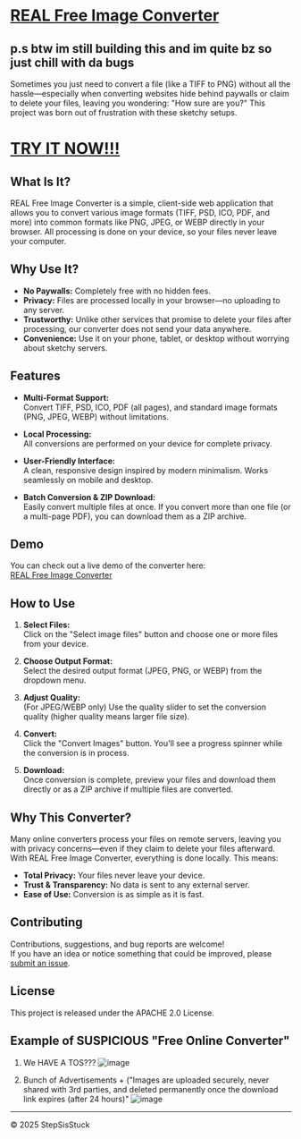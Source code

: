 # [REAL Free Image Converter](https://stepsisstuck.github.io/REAL-free-image-converter/)


## p.s btw im still building this and im quite bz so just chill with da bugs
Sometimes you just need to convert a file (like a TIFF to PNG) without all the hassle—especially when converting websites hide behind paywalls or claim to delete your files, leaving you wondering: "How sure are you?" This project was born out of frustration with these sketchy setups.


# [TRY IT NOW!!!](https://stepsisstuck.github.io/REAL-free-image-converter/)

## What Is It?

 REAL Free Image Converter is a simple, client-side web application that allows you to convert various image formats (TIFF, PSD, ICO, PDF, and more) into common formats like PNG, JPEG, or WEBP directly in your browser. All processing is done on your device, so your files never leave your computer.

## Why Use It?

- **No Paywalls:** Completely free with no hidden fees.
- **Privacy:** Files are processed locally in your browser—no uploading to any server.
- **Trustworthy:** Unlike other services that promise to delete your files after processing, our converter does not send your data anywhere.
- **Convenience:** Use it on your phone, tablet, or desktop without worrying about sketchy servers.

## Features

- **Multi-Format Support:**  
  Convert TIFF, PSD, ICO, PDF (all pages), and standard image formats (PNG, JPEG, WEBP) without limitations.
  
- **Local Processing:**  
  All conversions are performed on your device for complete privacy.

- **User-Friendly Interface:**  
  A clean, responsive design inspired by modern minimalism. Works seamlessly on mobile and desktop.

- **Batch Conversion & ZIP Download:**  
  Easily convert multiple files at once. If you convert more than one file (or a multi-page PDF), you can download them as a ZIP archive.

## Demo

You can check out a live demo of the converter here:  
[REAL Free Image Converter](https://stepsisstuck.github.io/REAL-free-image-converter/)

## How to Use

1. **Select Files:**  
   Click on the "Select image files" button and choose one or more files from your device.
   
2. **Choose Output Format:**  
   Select the desired output format (JPEG, PNG, or WEBP) from the dropdown menu.

3. **Adjust Quality:**  
   (For JPEG/WEBP only) Use the quality slider to set the conversion quality (higher quality means larger file size).

4. **Convert:**  
   Click the "Convert Images" button. You'll see a progress spinner while the conversion is in process.

5. **Download:**  
   Once conversion is complete, preview your files and download them directly or as a ZIP archive if multiple files are converted.

## Why This Converter?

Many online converters process your files on remote servers, leaving you with privacy concerns—even if they claim to delete your files afterward. With REAL Free Image Converter, everything is done locally. This means:
  
- **Total Privacy:** Your files never leave your device.
- **Trust & Transparency:** No data is sent to any external server.
- **Ease of Use:** Conversion is as simple as it is fast.

## Contributing

Contributions, suggestions, and bug reports are welcome!  
If you have an idea or notice something that could be improved, please [submit an issue](https://github.com/StepSisStuck/REAL-free-image-converter/issues).

## License

This project is released under the APACHE 2.0 License.


## Example of SUSPICIOUS "Free Online Converter"
1. We HAVE A TOS???
![image](https://github.com/user-attachments/assets/e6f60d48-0c99-4216-8c47-f68b57a1845f)

2. Bunch of Advertisements + ("Images are uploaded securely,
never shared with 3rd parties,
and deleted permanently once
the download link expires
(after 24 hours)"
![image](https://github.com/user-attachments/assets/2d3e00dc-da73-4696-aba2-0db19c883c85)



---

&copy; 2025 StepSisStuck
